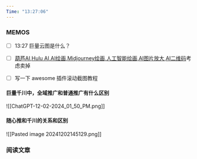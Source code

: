 ```yaml
---
Time: "13:27:06"
---
```


### MEMOS
- [ ] 13:27 巨量云图是什么？

- [ ]  [葫芦AI,Hulu AI,AI绘画,Midjourney绘画,人工智能绘画,AI图片放大,AI二维码](https://h5.cxyhub.com/chat)考虑卖掉
- [ ] 写一下 awesome 插件滚动截图教程

#### 巨量千川中，全域推广和普通推广有什么区别

![[ChatGPT-12-02-2024_01_50_PM.png]]

#### 随心推和千川的关系和区别

![[Pasted image 20241202145129.png]]

### 阅读文章






